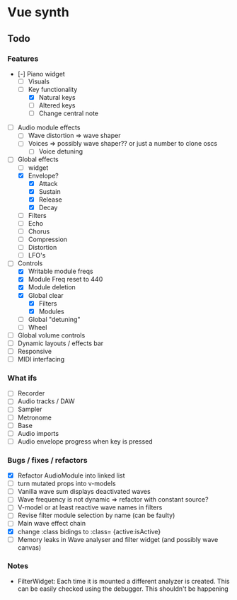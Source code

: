 # Vue synth

## Todo

### Features

- [-] Piano widget
  - [ ] Visuals
  - [ ] Key functionality
    - [x] Natural keys
    - [ ] Altered keys
    - [ ] Change central note
- [ ] Audio module effects
  - [ ] Wave distortion => wave shaper
  - [ ] Voices => possibly wave shaper?? or just a number to clone oscs
    - [ ] Voice detuning
- [ ] Global effects
  - [ ] widget
  - [x] Envelope?
    - [x] Attack
    - [x] Sustain
    - [x] Release
    - [x] Decay
  - [ ] Filters
  - [ ] Echo
  - [ ] Chorus
  - [ ] Compression
  - [ ] Distortion
  - [ ] LFO's
- [ ] Controls
  - [x] Writable module freqs
  - [x] Module Freq reset to 440
  - [x] Module deletion
  - [x] Global clear
    - [x] Filters
    - [x] Modules
  - [ ] Global "detuning"
  - [ ] Wheel
- [ ] Global volume controls
- [ ] Dynamic layouts / effects bar
- [ ] Responsive
- [ ] MIDI interfacing

### What ifs

- [ ] Recorder
- [ ] Audio tracks / DAW
- [ ] Sampler
- [ ] Metronome
- [ ] Base
- [ ] Audio imports
- [ ] Audio envelope progress when key is pressed

### Bugs / fixes / refactors

- [x] Refactor AudioModule into linked list
- [ ] turn mutated props into v-models
- [ ] Vanilla wave sum displays deactivated waves
- [ ] Wave frequency is not dynamic => refactor with constant source?
- [ ] V-model or at least reactive wave names in filters
- [ ] Revise filter module selection by name (can be faulty)
- [ ] Main wave effect chain
- [x] change :class bidings to :class= {active:isActive}
- [ ] Memory leaks in Wave analyser and filter widget (and possibly wave canvas)

### Notes

- FilterWidget: Each time it is mounted a different analyzer is created. This can be easily checked using the debugger. This shouldn't be happening
